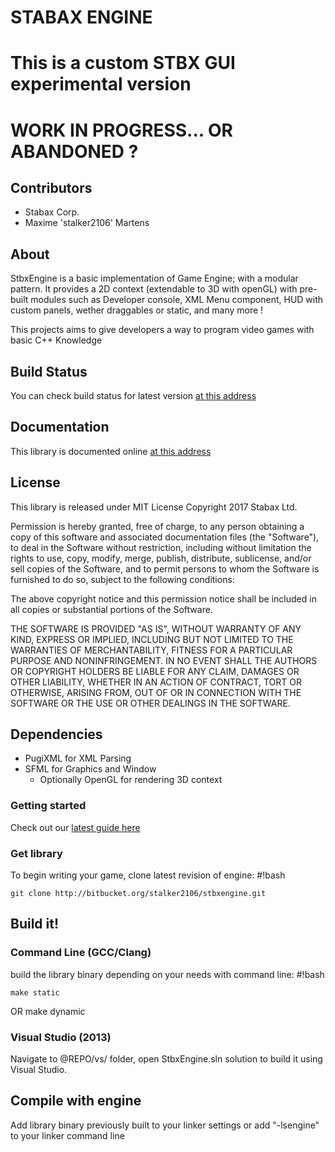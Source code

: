 # STABAX ENGINE #

# This is a custom STBX GUI experimental version #
# WORK IN PROGRESS... OR ABANDONED ? #

## Contributors ##
+ Stabax Corp.
+ Maxime 'stalker2106' Martens

## About ##
StbxEngine is a basic implementation of Game Engine; with a modular pattern. It provides a 2D context (extendable to 3D with openGL) with pre-built modules such as Developer console, XML Menu component, HUD with custom panels, wether draggables or static, and many more !

This projects aims to give developers a way to program video games with basic C++ Knowledge

## Build Status ##

You can check build status for latest version [at this address](http://vault.maximemartens.fr/stbxengine/)

## Documentation ##

This library is documented online [at this address](http://vault.maximemartens.fr/stbxengine/doc/)

## License ##

This library is released under MIT License
Copyright 2017 Stabax Ltd.

Permission is hereby granted, free of charge, to any person obtaining a copy of this software and associated documentation files (the "Software"), to deal in the Software without restriction, including without limitation the rights to use, copy, modify, merge, publish, distribute, sublicense, and/or sell copies of the Software, and to permit persons to whom the Software is furnished to do so, subject to the following conditions:

The above copyright notice and this permission notice shall be included in all copies or substantial portions of the Software.

THE SOFTWARE IS PROVIDED "AS IS", WITHOUT WARRANTY OF ANY KIND, EXPRESS OR IMPLIED, INCLUDING BUT NOT LIMITED TO THE WARRANTIES OF MERCHANTABILITY, FITNESS FOR A PARTICULAR PURPOSE AND NONINFRINGEMENT. IN NO EVENT SHALL THE AUTHORS OR COPYRIGHT HOLDERS BE LIABLE FOR ANY CLAIM, DAMAGES OR OTHER LIABILITY, WHETHER IN AN ACTION OF CONTRACT, TORT OR OTHERWISE, ARISING FROM, OUT OF OR IN CONNECTION WITH THE SOFTWARE OR THE USE OR OTHER DEALINGS IN THE SOFTWARE.

## Dependencies ##
+ PugiXML for XML Parsing
+ SFML for Graphics and Window
  * Optionally OpenGL for rendering 3D context

### Getting started ###

Check out our [latest guide here](http://vault.maximemartens.fr/stbxengine/doc/md_doc_GettingStarted.html)

### Get library

To begin writing your game, clone latest revision of engine:
	#!bash

	git clone http://bitbucket.org/stalker2106/stbxengine.git

## Build it! ##

### Command Line (GCC/Clang)

build the library binary depending on your needs with command line:
	#!bash

	make static
OR
	make dynamic

### Visual Studio (2013)

Navigate to @REPO/vs/ folder, open StbxEngine.sln solution to build it using Visual Studio.

## Compile with engine ##

Add library binary previously built to your linker settings or add "-lsengine" to your linker command line
